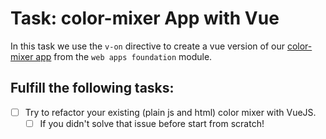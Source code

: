 # Task: color-mixer App with Vue

In this task we use the `v-on` directive to create a vue version of our [color-mixer app](https://github.com/coding-bootcamps-eu/web-apps-foundation/blob/main/web-app-basics/05-color-mixer.md) from the `web apps foundation` module.

## Fulfill the following tasks:

- [ ] Try to refactor your existing (plain js and html) color mixer with VueJS.
  - [ ] If you didn't solve that issue before start from scratch!
